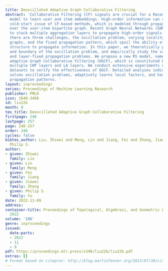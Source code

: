 ```yaml
---
title: Deoscillated Adaptive Graph Collaborative Filtering
abstract: 'Collaborative Filtering (CF) signals are crucial for a Recommender System (RS)
  model to learn user and item embeddings. High-order information can alleviate the
  cold-start issue of CF-based methods, which is modeled through propagating the information
  over the user-item bipartite graph. Recent Graph Neural Networks (GNNs) propose
  to stack multiple aggregation layers to propagate high-order signals.  However,
  there are three challenges, the oscillation problem, varying locality of bipartite
  graphs, and the fixed propagation pattern, which spoil the ability of the multi-layer
  structure to propagate information. In this paper, we theoretically prove the existence
  and boundary of the oscillation problem, and empirically study the varying locality
  and layer-fixed propagation problems. We propose a new RS model, named as Deoscillated
  adaptive Graph Collaborative Filtering (DGCF), which is constituted by stacking
  multiple CHP layers and LA layers. We conduct extensive experiments on real-world
  datasets to verify the effectiveness of DGCF. Detailed analyses indicate that DGCF
  solves oscillation problems, adaptively learns local factors, and has layer-wise
  propagation patterns. '
layout: inproceedings
series: Proceedings of Machine Learning Research
publisher: PMLR
issn: 2640-3498
id: liu22b
month: 0
tex_title: Deoscillated Adaptive Graph Collaborative Filtering
firstpage: 248
lastpage: 257
page: 248-257
order: 248
cycles: false
bibtex_author: Liu, Zhiwei and Meng, Lin and Jiang, Fei and Zhang, Jiawei and Yu,
  Philip S.
author:
- given: Zhiwei
  family: Liu
- given: Lin
  family: Meng
- given: Fei
  family: Jiang
- given: Jiawei
  family: Zhang
- given: Philip S.
  family: Yu
date: 2022-11-09
address:
container-title: Proceedings of Topological, Algebraic, and Geometric Learning Workshops
  2022
volume: '196'
genre: inproceedings
issued:
  date-parts:
  - 2022
  - 11
  - 9
pdf: https://proceedings.mlr.press/v196/liu22b/liu22b.pdf
extras: []
# Format based on citeproc: http://blog.martinfenner.org/2013/07/30/citeproc-yaml-for-bibliographies/
---
```

